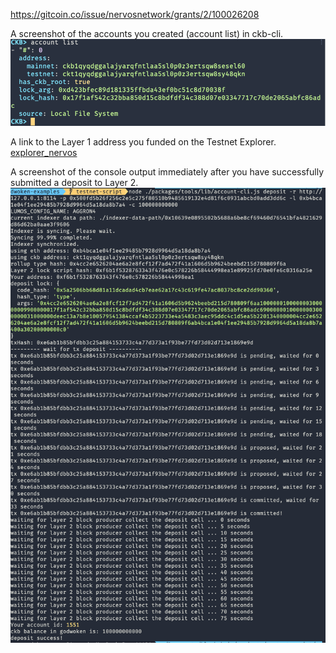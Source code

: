 https://gitcoin.co/issue/nervosnetwork/grants/2/100026208

A screenshot of the accounts you created (account list) in ckb-cli.
![Screenshot of the accounts](https://github.com/arnaudatcomet/nervos/blob/main/task-1/account-list.png)

A link to the Layer 1 address you funded on the Testnet Explorer.
[explorer_nervos](https://explorer.nervos.org/aggron/address/ckt1qyqdggalajyarqfntlaa5sl0p0z3ertsqw8sy48qkn)

A screenshot of the console output immediately after you have successfully submitted a deposit to Layer 2.
![Submitted a deposit to Layer 2](https://github.com/arnaudatcomet/nervos/blob/main/task-1/submit-confirmation.png)